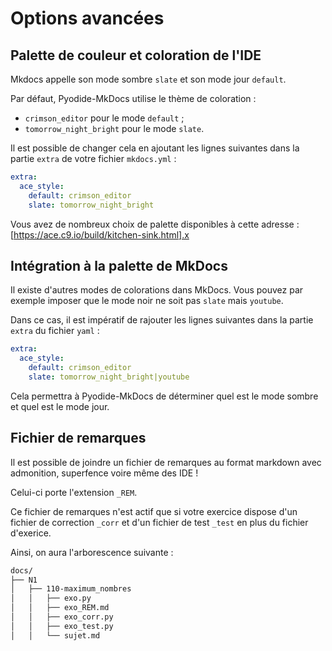 # Options avancées

## Palette de couleur et coloration de l'IDE

Mkdocs appelle son mode sombre `slate` et son mode jour `default`.

Par défaut, Pyodide-MkDocs utilise le thème de coloration :
- `crimson_editor` pour le mode `default` ; 
- `tomorrow_night_bright` pour le mode `slate`.

Il est possible de changer cela en ajoutant les lignes suivantes dans la partie `extra` de votre fichier `mkdocs.yml` :

```yaml
extra:
  ace_style: 
    default: crimson_editor
    slate: tomorrow_night_bright
```

Vous avez de nombreux choix de palette disponibles à cette adresse : [https://ace.c9.io/build/kitchen-sink.html].x

## Intégration à la palette de MkDocs

Il existe d'autres modes de colorations dans MkDocs. Vous pouvez par exemple imposer que le mode noir ne soit pas `slate` mais `youtube`. 

Dans ce cas, il est impératif de rajouter les lignes suivantes dans la partie `extra` du fichier `yaml` : 

```yaml
extra:
  ace_style: 
    default: crimson_editor
    slate: tomorrow_night_bright|youtube
```

Cela permettra à Pyodide-MkDocs de déterminer quel est le mode sombre et quel est le mode jour.

## Fichier de remarques

Il est possible de joindre un fichier de remarques au format markdown avec admonition, superfence voire même des IDE !

Celui-ci porte l'extension `_REM`. 

Ce fichier de remarques n'est actif que si votre exercice dispose d'un fichier de correction `_corr` et d'un fichier de test `_test` en plus du fichier d'exerice. 

Ainsi, on aura l'arborescence suivante :

  ```bash
  docs/
  ├── N1
  │   ├── 110-maximum_nombres
  │   │   ├── exo.py
  │   │   ├── exo_REM.md
  │   │   ├── exo_corr.py
  │   │   ├── exo_test.py
  │   │   └── sujet.md
  ```